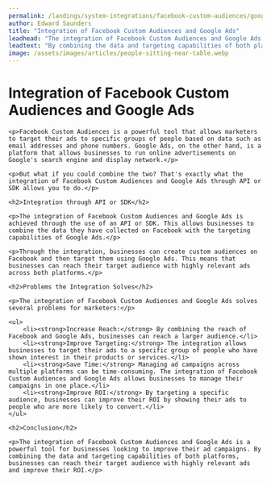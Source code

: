```yaml
---
permalink: /landings/system-integrations/facebook-custom-audiences/google-ads
author: Edward Saunders
title: "Integration of Facebook Custom Audiences and Google Ads"
leadhead: "The integration of Facebook Custom Audiences and Google Ads is a powerful tool for businesses looking to improve their ad campaigns"
leadtext: "By combining the data and targeting capabilities of both platforms, businesses can reach their target audience with highly relevant ads and improve their ROI."
image: /assets/images/articles/people-sitting-near-table.webp
---
```

<div class="arttext">
	<h1>Integration of Facebook Custom Audiences and Google Ads</h1>

	<p>Facebook Custom Audiences is a powerful tool that allows marketers to target their ads to specific groups of people based on data such as email addresses and phone numbers. Google Ads, on the other hand, is a platform that allows businesses to run online advertisements on Google's search engine and display network.</p>

	<p>But what if you could combine the two? That's exactly what the integration of Facebook Custom Audiences and Google Ads through API or SDK allows you to do.</p>

	<h2>Integration through API or SDK</h2>

	<p>The integration of Facebook Custom Audiences and Google Ads is achieved through the use of an API or SDK. This allows businesses to combine the data they have collected on Facebook with the targeting capabilities of Google Ads.</p>

	<p>Through the integration, businesses can create custom audiences on Facebook and then target them using Google Ads. This means that businesses can reach their target audience with highly relevant ads across both platforms.</p>

	<h2>Problems the Integration Solves</h2>

	<p>The integration of Facebook Custom Audiences and Google Ads solves several problems for marketers:</p>

	<ul>
		<li><strong>Increase Reach:</strong> By combining the reach of Facebook and Google Ads, businesses can reach a larger audience.</li>
		<li><strong>Improve Targeting:</strong> The integration allows businesses to target their ads to a specific group of people who have shown interest in their products or services.</li>
		<li><strong>Save Time:</strong> Managing ad campaigns across multiple platforms can be time-consuming. The integration of Facebook Custom Audiences and Google Ads allows businesses to manage their campaigns in one place.</li>
		<li><strong>Improve ROI:</strong> By targeting a specific audience, businesses can improve their ROI by showing their ads to people who are more likely to convert.</li>
	</ul>

	<h2>Conclusion</h2>

	<p>The integration of Facebook Custom Audiences and Google Ads is a powerful tool for businesses looking to improve their ad campaigns. By combining the data and targeting capabilities of both platforms, businesses can reach their target audience with highly relevant ads and improve their ROI.</p>

</div>